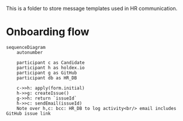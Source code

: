 This is a folder to store message templates used in HR communication.

# Onboarding flow

```mermaid
sequenceDiagram
    autonumber

    participant c as Candidate
    participant h as holdex.io
    participant g as GitHub
    participant db as HR_DB

    c->>h: apply(form.initial)
    h->>g: createIssue()
    g->>h: return `issueId`
    h->>c: sendEmail(issueId)
    Note over h,c: bcc: HR_DB to log activity<br/> email includes GitHub issue link
```
